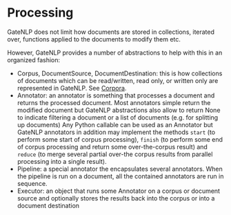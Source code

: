 # Processing


GateNLP does not limit how documents are stored in collections, iterated over, functions applied to the 
documents to modify them etc.

However, GateNLP provides a number of abstractions to help with this in an organized fashion:

* Corpus, DocumentSource, DocumentDestination: this is how collections of documents which can be read/written, 
  read only, or written only are represented in GateNLP. See [Corpora](corpora).
* Annotator: an annotator is something that processes a document and returns the processed document. Most 
  annotators simple return the modified document but GateNLP abstractions also allow to return None to indicate
  filtering a document or a list of documents (e.g. for splitting up documents)
  Any Python callable can be used as an Annotator but GateNLP annotators in addition may implement the methods
  `start` (to perform some start of corpus processing), `finish` (to perform some end of corpus processing and
  return some over-the-corpus result) and `reduce` (to merge several partial over-the corpus results from parallel 
  processing into a single result). 
* Pipeline: a special annotator the encapsulates several annotators. When the pipeline is run on a document, 
  all the contained annotators are run in sequence. 
* Executor: an object that runs some Annotator on a corpus or document source and optionally stores the results
  back into the corpus or into a document destination

